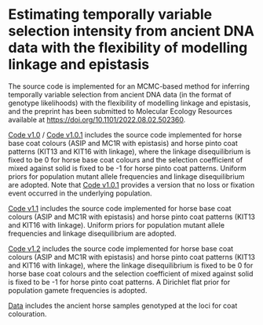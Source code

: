 # Estimating temporally variable selection intensity from ancient DNA data with the flexibility of modelling linkage and epistasis
The source code is implemented for an MCMC-based method for inferring temporally variable selection from ancient DNA data (in the format of genotype likelihoods) with the flexibility of modelling linkage and epistasis, and the preprint has been submitted to Molecular Ecology Resources available at https://doi.org/10.1101/2022.08.02.502360.

[Code v1.0](https://github.com/zhangyi-he/WFM-2L-DiffusApprox-AdaptPMMH/tree/master/Code%20v1.0) / [Code v1.0.1](https://github.com/zhangyi-he/WFM-2L-DiffusApprox-AdaptPMMH/tree/master/Code%20v1.0.1) includes the source code implemented for horse base coat colours (ASIP and MC1R with epistasis) and horse pinto coat patterns (KIT13 and KIT16 with linkage), where the linkage disequilibrium is fixed to be 0 for horse base coat colours and the selection coefficient of mixed against solid is fixed to be -1 for horse pinto coat patterns. Uniform priors for population mutant allele frequencies and linkage disequilibrium are adopted. Note that [Code v1.0.1](https://github.com/zhangyi-he/WFM-2L-DiffusApprox-AdaptPMMH/tree/master/Code%20v1.0.1) provides a version that no loss or fixation event occurred in the underlying population.

[Code v1.1](https://github.com/zhangyi-he/WFM-2L-DiffusApprox-AdaptPMMH/tree/master/Code%20v1.1) includes the source code implemented for horse base coat colours (ASIP and MC1R with epistasis) and horse pinto coat patterns (KIT13 and KIT16 with linkage). Uniform priors for population mutant allele frequencies and linkage disequilibrium are adopted.

[Code v1.2](https://github.com/zhangyi-he/WFM-2L-DiffusApprox-AdaptPMMH/tree/master/Code%20v1.2) includes the source code implemented for horse base coat colours (ASIP and MC1R with epistasis) and horse pinto coat patterns (KIT13 and KIT16 with linkage), where the linkage disequilibrium is fixed to be 0 for horse base coat colours and the selection coefficient of mixed against solid is fixed to be -1 for horse pinto coat patterns. A Dirichlet flat prior for population gamete frequencies is adopted.

[Data](https://github.com/zhangyi-he/WFM-2L-DiffusApprox-AdaptPMMH/tree/master/Data) includes the ancient horse samples genotyped at the loci for coat colouration.
